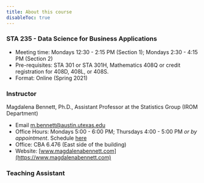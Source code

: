 ```yaml
---
title: About this course
disableToc: true
---
```


### STA 235 - Data Science for Business Applications

- Meeting time: Mondays 12:30 - 2:15 PM (Section 1); Mondays 2:30 - 4:15 PM (Section 2)
- Pre-requisites: STA 301 or STA 301H, Mathematics 408Q or credit registration for 408D, 408L, or 408S.
- Format: Online (Spring 2021)

### Instructor

Magdalena Bennett, Ph.D., Assistant Professor at the Statistics Group (IROM Department) <a><i class="fas fa-envelope"></i></a>

- <i class="fas fa-envelope"></i> Email [m.bennett@austin.utexas.edu](mailto:m.bennett@austin.utexas.edu)
- <i class='fas fa-clock'></i> Office Hours: Mondays 5:00 - 6:00 PM; Thursdays 4:00 - 5:00 PM *or by appointment*. Schedule [here](https://calendly.com/maibennett/sta-235-office-hours?month=2021-01)
- <i class="fas fa-building"></i> Office: CBA 6.476 (East side of the building)
- <i class="fas fa-address-card"></i> Website: [www.magdalenabennett.com](https://www.magdalenabennett.com)

### Teaching Assistant

